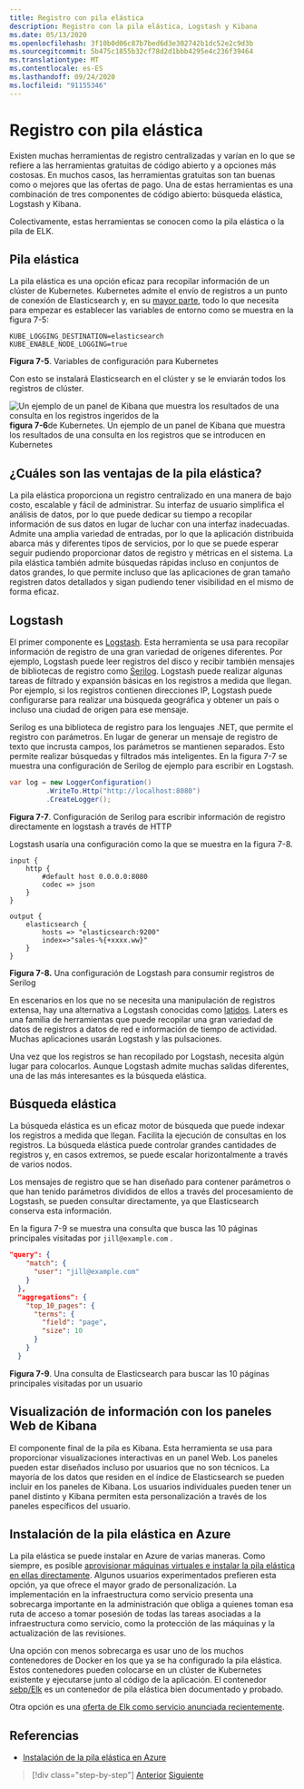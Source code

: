 ```yaml
---
title: Registro con pila elástica
description: Registro con la pila elástica, Logstash y Kibana
ms.date: 05/13/2020
ms.openlocfilehash: 3f10b0d06c87b7bed6d3e302742b1dc52e2c9d3b
ms.sourcegitcommit: 5b475c1855b32cf78d2d1bbb4295e4c236f39464
ms.translationtype: MT
ms.contentlocale: es-ES
ms.lasthandoff: 09/24/2020
ms.locfileid: "91155346"
---
```

# <a name="logging-with-elastic-stack"></a>Registro con pila elástica

Existen muchas herramientas de registro centralizadas y varían en lo que se refiere a las herramientas gratuitas de código abierto y a opciones más costosas. En muchos casos, las herramientas gratuitas son tan buenas como o mejores que las ofertas de pago. Una de estas herramientas es una combinación de tres componentes de código abierto: búsqueda elástica, Logstash y Kibana.

Colectivamente, estas herramientas se conocen como la pila elástica o la pila de ELK.

## <a name="elastic-stack"></a>Pila elástica

La pila elástica es una opción eficaz para recopilar información de un clúster de Kubernetes. Kubernetes admite el envío de registros a un punto de conexión de Elasticsearch y, en su [mayor parte](https://kubernetes.io/docs/tasks/debug-application-cluster/logging-elasticsearch-kibana/), todo lo que necesita para empezar es establecer las variables de entorno como se muestra en la figura 7-5:

```kubernetes
KUBE_LOGGING_DESTINATION=elasticsearch
KUBE_ENABLE_NODE_LOGGING=true
```

**Figura 7-5**. Variables de configuración para Kubernetes

Con esto se instalará Elasticsearch en el clúster y se le enviarán todos los registros de clúster.

![Un ejemplo de un panel de Kibana que muestra los resultados de una consulta en los registros ingeridos de la ](./media/kibana-dashboard.png)
 **figura 7-6**de Kubernetes. Un ejemplo de un panel de Kibana que muestra los resultados de una consulta en los registros que se introducen en Kubernetes

## <a name="what-are-the-advantages-of-elastic-stack"></a>¿Cuáles son las ventajas de la pila elástica?

La pila elástica proporciona un registro centralizado en una manera de bajo costo, escalable y fácil de administrar. Su interfaz de usuario simplifica el análisis de datos, por lo que puede dedicar su tiempo a recopilar información de sus datos en lugar de luchar con una interfaz inadecuadas. Admite una amplia variedad de entradas, por lo que la aplicación distribuida abarca más y diferentes tipos de servicios, por lo que se puede esperar seguir pudiendo proporcionar datos de registro y métricas en el sistema. La pila elástica también admite búsquedas rápidas incluso en conjuntos de datos grandes, lo que permite incluso que las aplicaciones de gran tamaño registren datos detallados y sigan pudiendo tener visibilidad en el mismo de forma eficaz.

## <a name="logstash"></a>Logstash

El primer componente es [Logstash](https://www.elastic.co/products/logstash). Esta herramienta se usa para recopilar información de registro de una gran variedad de orígenes diferentes. Por ejemplo, Logstash puede leer registros del disco y recibir también mensajes de bibliotecas de registro como [Serilog](https://serilog.net/). Logstash puede realizar algunas tareas de filtrado y expansión básicas en los registros a medida que llegan. Por ejemplo, si los registros contienen direcciones IP, Logstash puede configurarse para realizar una búsqueda geográfica y obtener un país o incluso una ciudad de origen para ese mensaje.

Serilog es una biblioteca de registro para los lenguajes .NET, que permite el registro con parámetros. En lugar de generar un mensaje de registro de texto que incrusta campos, los parámetros se mantienen separados. Esto permite realizar búsquedas y filtrados más inteligentes. En la figura 7-7 se muestra una configuración de Serilog de ejemplo para escribir en Logstash.

```csharp
var log = new LoggerConfiguration()
         .WriteTo.Http("http://localhost:8080")
         .CreateLogger();
```

**Figura 7-7**. Configuración de Serilog para escribir información de registro directamente en logstash a través de HTTP

Logstash usaría una configuración como la que se muestra en la figura 7-8.

```
input {
    http {
        #default host 0.0.0.0:8080
        codec => json
    }
}

output {
    elasticsearch {
        hosts => "elasticsearch:9200"
        index=>"sales-%{+xxxx.ww}"
    }
}
```

**Figura 7-8.** Una configuración de Logstash para consumir registros de Serilog

En escenarios en los que no se necesita una manipulación de registros extensa, hay una alternativa a Logstash conocidas como [latidos](https://www.elastic.co/products/beats). Laters es una familia de herramientas que puede recopilar una gran variedad de datos de registros a datos de red e información de tiempo de actividad. Muchas aplicaciones usarán Logstash y las pulsaciones.

Una vez que los registros se han recopilado por Logstash, necesita algún lugar para colocarlos. Aunque Logstash admite muchas salidas diferentes, una de las más interesantes es la búsqueda elástica.

## <a name="elastic-search"></a>Búsqueda elástica

La búsqueda elástica es un eficaz motor de búsqueda que puede indexar los registros a medida que llegan. Facilita la ejecución de consultas en los registros. La búsqueda elástica puede controlar grandes cantidades de registros y, en casos extremos, se puede escalar horizontalmente a través de varios nodos.

Los mensajes de registro que se han diseñado para contener parámetros o que han tenido parámetros divididos de ellos a través del procesamiento de Logstash, se pueden consultar directamente, ya que Elasticsearch conserva esta información.

En la figura 7-9 se muestra una consulta que busca las 10 páginas principales visitadas por `jill@example.com` .

```json
"query": {
    "match": {
      "user": "jill@example.com"
    }
  },
  "aggregations": {
    "top_10_pages": {
      "terms": {
        "field": "page",
        "size": 10
      }
    }
  }
```

**Figura 7-9**. Una consulta de Elasticsearch para buscar las 10 páginas principales visitadas por un usuario

## <a name="visualizing-information-with-kibana-web-dashboards"></a>Visualización de información con los paneles Web de Kibana

El componente final de la pila es Kibana. Esta herramienta se usa para proporcionar visualizaciones interactivas en un panel Web. Los paneles pueden estar diseñados incluso por usuarios que no son técnicos. La mayoría de los datos que residen en el índice de Elasticsearch se pueden incluir en los paneles de Kibana. Los usuarios individuales pueden tener un panel distinto y Kibana permiten esta personalización a través de los paneles específicos del usuario.

## <a name="installing-elastic-stack-on-azure"></a>Instalación de la pila elástica en Azure

La pila elástica se puede instalar en Azure de varias maneras. Como siempre, es posible [aprovisionar máquinas virtuales e instalar la pila elástica en ellas directamente](/azure/virtual-machines/linux/tutorial-elasticsearch). Algunos usuarios experimentados prefieren esta opción, ya que ofrece el mayor grado de personalización. La implementación en la infraestructura como servicio presenta una sobrecarga importante en la administración que obliga a quienes toman esa ruta de acceso a tomar posesión de todas las tareas asociadas a la infraestructura como servicio, como la protección de las máquinas y la actualización de las revisiones.

Una opción con menos sobrecarga es usar uno de los muchos contenedores de Docker en los que ya se ha configurado la pila elástica. Estos contenedores pueden colocarse en un clúster de Kubernetes existente y ejecutarse junto al código de la aplicación. El contenedor [sebp/Elk](https://elk-docker.readthedocs.io/) es un contenedor de pila elástica bien documentado y probado.

Otra opción es una [oferta de Elk como servicio anunciada recientemente](https://devops.com/logz-io-unveils-azure-open-source-elk-monitoring-solution/).

## <a name="references"></a>Referencias

- [Instalación de la pila elástica en Azure](/azure/virtual-machines/linux/tutorial-elasticsearch)

>[!div class="step-by-step"]
>[Anterior](observability-patterns.md)
>[Siguiente](monitoring-azure-kubernetes.md)
